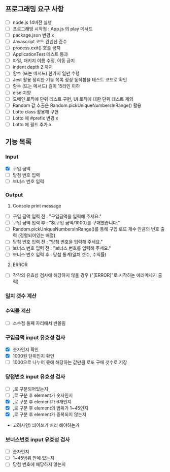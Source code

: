 ## 프로그래밍 요구 사항

- [ ] node.js 14버전 실행
- [ ] 프로그래밍 시작점 : App.js 의 play 메서드
- [ ] package.json 변경 x
- [ ] Javascript 코드 컨벤션 준수
- [ ] process.exit() 호출 금지
- [ ] ApplicationTest 테스트 통과
- [ ] 파일, 패키지 이름 수정, 이동 금지
- [ ] indent depth 2 까지
- [ ] 함수 (또는 메서드) 한가지 일만 수행
- [ ] Jest 활용 정리한 기능 목록 정상 동작함을 테스트 코드로 확인
- [ ] 함수 (또는 메서드) 길이 15라인 이하
- [ ] else 지양
- [ ] 도메인 로직에 단위 테스트 구현, UI 로직에 대한 단위 테스트 제외
- [ ] Random 값 추출은 Random.pickUniqueNumbersInRange() 활용
- [ ] Lotto class 활용해 구현
- [ ] Lotto 에 #prefix 변경 x
- [ ] Lotto 에 필드 추가 x

## 기능 목록

### Input

- [x] 구입 금액
- [ ] 당첨 번호 입력
- [ ] 보너스 번호 입력

### Output

1. Console print message

- [ ] 구입 금액 입력 전 : "구입금액을 입력해 주세요."
- [ ] 구입 금액 입력 후 : "${구입 금액/1000}를 구매했습니다."
- [ ] Random.pickUniqueNumbersInRange()를 통해 구입 로또 개수 만큼의 번호 출력 (정렬되어있는 배열)
- [ ] 당첨 번호 입력 전 : "당첨 번호을 입력해 주세요."
- [ ] 보너스 번호 입력 전 : "보너스 번호를 입력해 주세요."
- [ ] 보너스 번호 입력 후 : 당첨 통계(일치 갯수, 수익률)

2. ERROR

- [ ] 각각의 유효성 검사에 해당하지 않을 경우 ("[ERROR]"로 시작하는 에러메세지 출력)

### 일치 갯수 계산

### 수익률 계산

- [ ] 소수점 둘째 자리에서 반올림

### 구입금액 input 유효성 검사

- [x] 숫자인지 확인
- [x] 1000원 단위인지 확인
- [ ] 1000으로 나누어 몫에 해당하는 값만큼 로또 구매 갯수로 저장

### 당첨번호 input 유효성 검사

- [ ] ,로 구분되어있는지
- [ ] ,로 구분 후 element가 숫자인지
- [x] ,로 구분 후 element가 6개인지
- [x] ,로 구분 후 element의 범위가 1~45인지
- [x] ,로 구분 후 element가 중복되지 않는지

* 고려사항) 띄어쓰기 처리 해야하는가

### 보너스번호 input 유효성 검사

- [ ] 숫자인지
- [ ] 1~45범위 안에 있는지
- [ ] 당첨 번호에 해당하지 않는지
